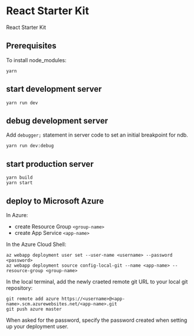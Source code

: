 # React Starter Kit

React Starter Kit

## Prerequisites

To install node_modules:

```shell
yarn
```

## start development server

```shell
yarn run dev
```

## debug development server

Add `debugger;` statement in server code to set an initial breakpoint for ndb.

```shell
yarn run dev:debug
```

## start production server

```shell
yarn build
yarn start
```

## deploy to Microsoft Azure

In Azure:

- create Resource Group `<group-name>`
- create App Service `<app-name>`

In the Azure Cloud Shell:

```shell
az webapp deployment user set --user-name <username> --password <password>
az webapp deployment source config-local-git --name <app-name> --resource-group <group-name>
```

In the local terminal, add the newly craeted remote git URL to your local git repository:

```shell
git remote add azure https://<username>@<app-name>.scm.azurewebsites.net/<app-name>.git
git push azure master
```

When asked for the password, specify the password created when setting up your deployment user.
